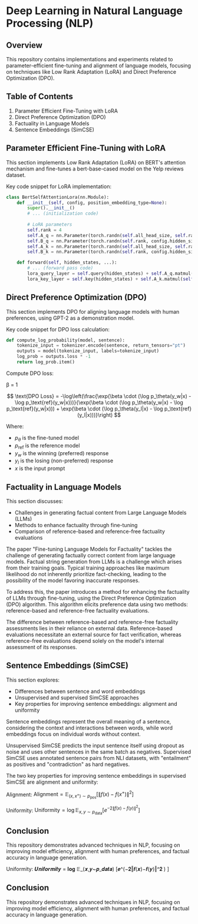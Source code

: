 # Deep Learning in Natural Language Processing (NLP)

## Overview
This repository contains implementations and experiments related to parameter-efficient fine-tuning and alignment of language models, focusing on techniques like Low Rank Adaptation (LoRA) and Direct Preference Optimization (DPO).

## Table of Contents
1. Parameter Efficient Fine-Tuning with LoRA
2. Direct Preference Optimization (DPO)
3. Factuality in Language Models
4. Sentence Embeddings (SimCSE)

## Parameter Efficient Fine-Tuning with LoRA

This section implements Low Rank Adaptation (LoRA) on BERT's attention mechanism and fine-tunes a bert-base-cased model on the Yelp reviews dataset.

Key code snippet for LoRA implementation:

```python
class BertSelfAttentionLora(nn.Module):
    def __init__(self, config, position_embedding_type=None):
        super().__init__()
        # ... (initialization code)
        
        # LoRA parameters
        self.rank = 4
        self.A_q = nn.Parameter(torch.randn(self.all_head_size, self.rank))
        self.B_q = nn.Parameter(torch.randn(self.rank, config.hidden_size))
        self.A_k = nn.Parameter(torch.randn(self.all_head_size, self.rank))
        self.B_k = nn.Parameter(torch.randn(self.rank, config.hidden_size))

    def forward(self, hidden_states, ...):
        # ... (forward pass code)
        lora_query_layer = self.query(hidden_states) + self.A_q.matmul(self.B_q.matmul(hidden_states.transpose(-1, -2))).transpose(-1, -2)
        lora_key_layer = self.key(hidden_states) + self.A_k.matmul(self.B_k.matmul(hidden_states.transpose(-1, -2))).transpose(-1, -2)
```

## Direct Preference Optimization (DPO)

This section implements DPO for aligning language models with human preferences, using GPT-2 as a demonstration model.

Key code snippet for DPO loss calculation:

```python
def compute_log_probability(model, sentence):
    tokenize_input = tokenizer.encode(sentence, return_tensors="pt")
    outputs = model(tokenize_input, labels=tokenize_input)
    log_prob = outputs.loss * -1
    return log_prob.item()
```

Compute DPO loss:

β = 1

$$ \text{DPO Loss} = -\log\left(\frac{\exp(\beta \cdot (\log p_\theta(y_w|x) - \log p_\text{ref}(y_w|x)))}{\exp(\beta \cdot (\log p_\theta(y_w|x) - \log p_\text{ref}(y_w|x))) + \exp(\beta \cdot (\log p_\theta(y_l|x) - \log p_\text{ref}(y_l|x)))}\right) $$

Where:
- $p_\theta$ is the fine-tuned model
- $p_\text{ref}$ is the reference model
- $y_w$ is the winning (preferred) response
- $y_l$ is the losing (non-preferred) response
- $x$ is the input prompt

## Factuality in Language Models

This section discusses:
- Challenges in generating factual content from Large Language Models (LLMs)
- Methods to enhance factuality through fine-tuning
- Comparison of reference-based and reference-free factuality evaluations

The paper "Fine-tuning Language Models for Factuality" tackles the challenge of generating factually correct content from large language models. Factual string generation from LLMs is a challenge which arises from their training goals. Typical training approaches like maximum likelihood do not inherently prioritize fact-checking, leading to the possibility of the model favoring inaccurate responses.

To address this, the paper introduces a method for enhancing the factuality of LLMs through fine-tuning, using the Direct Preference Optimization (DPO) algorithm. This algorithm elicits preference data using two methods: reference-based and reference-free factuality evaluations.

The difference between reference-based and reference-free factuality assessments lies in their reliance on external data. Reference-based evaluations necessitate an external source for fact verification, whereas reference-free evaluations depend solely on the model's internal assessment of its responses.

## Sentence Embeddings (SimCSE)

This section explores:
- Differences between sentence and word embeddings
- Unsupervised and supervised SimCSE approaches
- Key properties for improving sentence embeddings: alignment and uniformity

Sentence embeddings represent the overall meaning of a sentence, considering the context and interactions between words, while word embeddings focus on individual words without context.

Unsupervised SimCSE predicts the input sentence itself using dropout as noise and uses other sentences in the same batch as negatives. Supervised SimCSE uses annotated sentence pairs from NLI datasets, with "entailment" as positives and "contradiction" as hard negatives.

The two key properties for improving sentence embeddings in supervised SimCSE are alignment and uniformity:

Alignment: $\text{Alignment} = \mathbb{E}_{(x,x^+) \sim p_\text{pos}} [\|f(x)-f(x^+)\|^2]$

Uniformity: $\text{Uniformity} = \log \mathbb{E}_{x,y \sim p_\text{data}} [e^{-2\|f(x)-f(y)\|^2}]$


## Conclusion

This repository demonstrates advanced techniques in NLP, focusing on improving model efficiency, alignment with human preferences, and factual accuracy in language generation.


Uniformity: 𝑼𝒏𝒊𝒇𝒐𝒓𝒎𝒊𝒕𝒚 = 𝐥𝐨𝐠 𝔼_(𝒙,𝒚~𝒑_𝒅𝒂𝒕𝒂) [𝒆^(−𝟐‖𝒇(𝒙)−𝒇(𝒚)‖^𝟐 ) ]

## Conclusion

This repository demonstrates advanced techniques in NLP, focusing on improving model efficiency, alignment with human preferences, and factual accuracy in language generation.
